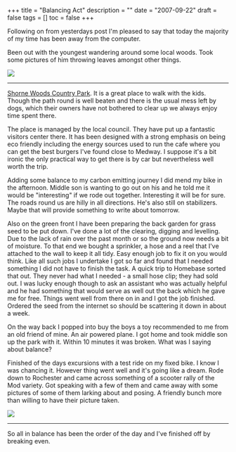 +++
title = "Balancing Act"
description = ""
date = "2007-09-22"
draft = false
tags = []
toc = false
+++

Following on from yesterdays post I'm pleased to say that today the majority of my time has been away from the computer.

Been out with the youngest wandering around some local woods. Took some pictures of him throwing leaves amongst other things.

<img style="display:block;margin:auto" src="https://i.ibb.co/Z1zPtg0W/elijah220907.jpg">

***

[Shorne Woods Country Park](http://www.kent.gov.uk/leisure-and-culture/explore-kent/parks-and-open-spaces/shorne-wood-country-park.htm "Shorne Woods"). It is a great place to walk with the kids. Though the path round is well beaten and there is the usual mess left by dogs, which their owners have not bothered to clear up we always enjoy time spent there.

The place is managed by the local council. They have put up a fantastic visitors center there. It has been designed with a strong emphasis on being eco friendly including the energy sources used to run the cafe where you can get the best burgers I've found close to Medway. I suppose it's a bit ironic the only practical way to get there is by car but nevertheless well worth the trip.

Adding some balance to my carbon emitting journey I did mend my bike in the afternoon. Middle son is wanting to go out on his and he told me it would be "interesting" if we rode out together. Interesting it will be for sure. The roads round us are hilly in all directions. He's also still on stabilizers. Maybe that will provide something to write about tomorrow.

Also on the green front I have been preparing the back garden for grass seed to be put down. I've done a lot of the clearing, digging and levelling. Due to the lack of rain over the past month or so the ground now needs a bit of moisture. To that end we bought a sprinkler, a hose and a reel that I've attached to the wall to keep it all tidy. Easy enough job to fix it on you would think. Like all such jobs I undertake I got so far and found that I needed something I did not have to finish the task. A quick trip to Homebase sorted that out. They never had what I needed - a small hose clip; they had sold out. I was lucky enough though to ask an assistant who was actually helpful and he had something that would serve as well out the back which he gave me for free. Things went well from there on in and I got the job finished. Ordered the seed from the internet so should be scattering it down in about a week.

On the way back I popped into buy the boys a toy recommended to me from an old friend of mine. An air powered plane. I got home and took middle son up the park with it. Within 10 minutes it was broken. What was I saying about balance?

Finished of the days excursions with a test ride on my fixed bike. I know I was chancing it. However thing went well and it's going like a dream. Rode down to Rochester and came across something of a scooter rally of the Mod variety. Got speaking with a few of them and came away with some pictures of some of them larking about and posing. A friendly bunch more than willing to have their picture taken. 

<img style="display:block;margin:auto" src="https://i.ibb.co/ZRBbxqYX/I-love-london-mod.png">

***

So all in balance has been the order of the day and I've finished off by breaking even.